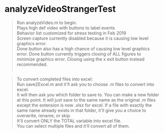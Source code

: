 # analyzeVideoStrangerTest
>Run analyzeVideo.m to begin.<br>
>Plays high def video with buttons to label events<br>
>Behavior list customized for stress testing in Feb 2019<br>
>Screen capture currently disabled because it is causing low level graphics error.<br>
>Done button also has a high chance of causing low level graphics error. Done button currently triggers closing of ALL figures to minimize graphics error. Closing using the x exit button instead recommended.<br><br>


>To convert completed files into excel:<br>
>Run save2Excel.m and it'll ask you to choose .m files to convert into excel. <br>
>It will then ask you which folder to save to. You can make a new folder at this point. It will just save to the same name as the original .m files except the extension is now .xlsx for excel. If a file with exactly the same name already exists in that folder, it'll give you a choice to overwrite, rename, or skip.<br>
>It'll convert ONLY the TOTAL variable into excel file.<br>
>You can select multiple files and it'll convert all of them.
